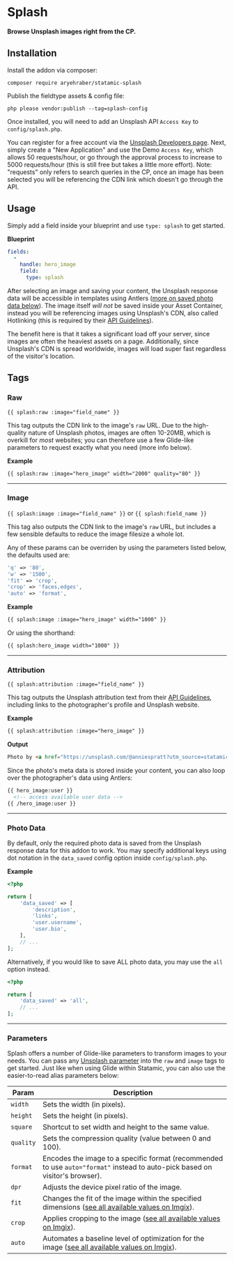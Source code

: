 # Splash

**Browse Unsplash images right from the CP.**

## Installation

Install the addon via composer:

```
composer require aryehraber/statamic-splash
```

Publish the fieldtype assets & config file:

```
php please vendor:publish --tag=splash-config
```

Once installed, you will need to add an Unsplash API `Access Key` to `config/splash.php`.

You can register for a free account via the [Unsplash Developers page](https://unsplash.com/developers). Next, simply create a "New Application" and use the Demo `Access Key`, which allows 50 requests/hour, or go through the approval process to increase to 5000 requests/hour (this is still free but takes a little more effort). Note: "requests" only refers to search queries in the CP, once an image has been selected you will be referencing the CDN link which doesn't go through the API.

## Usage

Simply add a field inside your blueprint and use `type: splash` to get started.

**Blueprint**

```yaml
fields:
  -
    handle: hero_image
    field:
      type: splash
```

After selecting an image and saving your content, the Unsplash response data will be accessible in templates using Antlers ([more on saved photo data below](#photo-data)). The image itself *will not* be saved inside your Asset Container, instead you will be referencing images using Unsplash's CDN, also called Hotlinking (this is required by their [API Guidelines](https://help.unsplash.com/en/articles/2511271-guideline-hotlinking-images)).

The benefit here is that it takes a significant load off your server, since images are often the heaviest assets on a page. Additionally, since Unsplash's CDN is spread worldwide, images will load super fast regardless of the visitor's location.

## Tags

### Raw

`{{ splash:raw :image="field_name" }}`

This tag outputs the CDN link to the image's `raw` URL. Due to the high-quality nature of Unsplash photos, images are often 10-20MB, which is overkill for _most_ websites; you can therefore use a few Glide-like parameters to request exactly what you need (more info below).

**Example**

```html
{{ splash:raw :image="hero_image" width="2000" quality="80" }}
```

---

### Image

`{{ splash:image :image="field_name" }}` or `{{ splash:field_name }}`

This tag also outputs the CDN link to the image's `raw` URL, but includes a few sensible defaults to reduce the image filesize a whole lot.

Any of these params can be overriden by using the parameters listed below, the defaults used are:

```php
'q' => '80',
'w' => '1500',
'fit' => 'crop',
'crop' => 'faces,edges',
'auto' => 'format',
```

**Example**

```html
{{ splash:image :image="hero_image" width="1000" }}
```
Or using the shorthand:
```html
{{ splash:hero_image width="1000" }}
```

---

### Attribution

`{{ splash:attribution :image="field_name" }}`

This tag outputs the Unsplash attribution text from their [API Guidelines](https://help.unsplash.com/en/articles/2511315-guideline-attribution), including links to the photographer's profile and Unsplash website.

**Example**

```html
{{ splash:attribution :image="hero_image" }}
```

**Output**

```html
Photo by <a href="https://unsplash.com/@anniespratt?utm_source=statamic_splash&utm_medium=referral">Annie Spratt</a> on <a href="https://unsplash.com/?utm_source=statamic_splash&utm_medium=referral">Unsplash</a>
```

Since the photo's meta data is stored inside your content, you can also loop over the photographer's data using Antlers:

```html
{{ hero_image:user }}
  <!-- access available user data -->
{{ /hero_image:user }}
```

---

### Photo Data

By default, only the required photo data is saved from the Unsplash response data for this addon to work. You may specify additional keys using dot notation in the `data_saved` config option inside `config/splash.php`.

**Example**

```php
<?php

return [
    'data_saved' => [
        'description',
        'links',
        'user.username',
        'user.bio',
    ],
    // ...
];
```

Alternatively, if you would like to save ALL photo data, you may use the `all` option instead.

```php
<?php

return [
    'data_saved' => 'all',
    // ...
];
```

---

### Parameters

Splash offers a number of Glide-like parameters to transform images to your needs. You can pass any [Unsplash parameter](https://unsplash.com/documentation#supported-parameters) into the `raw` and `image` tags to get started. Just like when using Glide within Statamic, you can also use the easier-to-read alias parameters below:

| Param | Description |
|-------|-------------|
| `width` | Sets the width (in pixels). |
| `height` | Sets the height (in pixels). |
| `square` | Shortcut to set width and height to the same value. |
| `quality` | Sets the compression quality (value between 0 and 100).  |
| `format` | Encodes the image to a specific format (recommended to use `auto="format"` instead to auto-pick based on visitor's browser). |
| `dpr` | Adjusts the device pixel ratio of the image. |
| `fit` | Changes the fit of the image within the specified dimensions ([see all available values on Imgix](https://docs.imgix.com/apis/url/size/fit)). |
| `crop` | Applies cropping to the image ([see all available values on Imgix](https://docs.imgix.com/apis/url/size/crop)). |
| `auto` | Automates a baseline level of optimization for the image ([see all available values on Imgix](https://docs.imgix.com/apis/url/auto/auto)). |
